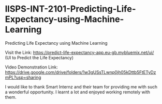 # llSPS-INT-2101-Predicting-Life-Expectancy-using-Machine-Learning
Predicting Life Expectancy using Machine Learning


Visit the Link: https://predict-life-expectancy-app.eu-gb.mybluemix.net/ui/
(UI to Predict the Life Expectancy)

Video Demonstration Link: https://drive.google.com/drive/folders/1w3gUSsTLwnp0jh05kDttb5FtETyDzmPL?usp=sharing


I would like to thank Smart Internz and their team for providing me with such a wonderful opportunity. 
I learnt a lot and enjoyed working remotely with them.
